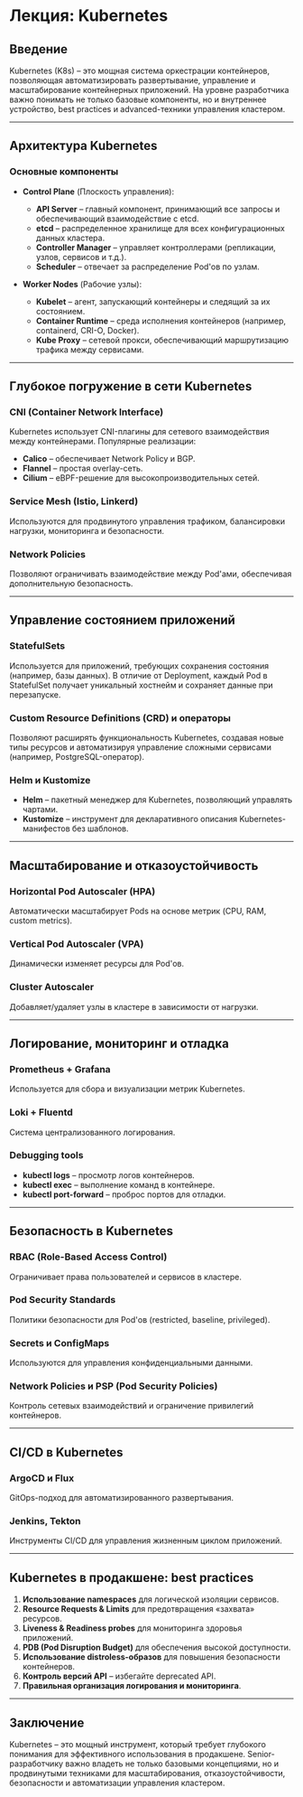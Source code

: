 # Лекция: Kubernetes

## Введение
Kubernetes (K8s) – это мощная система оркестрации контейнеров, позволяющая автоматизировать развертывание, управление и масштабирование контейнерных приложений. На уровне разработчика важно понимать не только базовые компоненты, но и внутреннее устройство, best practices и advanced-техники управления кластером.

---

## Архитектура Kubernetes

### Основные компоненты

- **Control Plane** (Плоскость управления):
  - **API Server** – главный компонент, принимающий все запросы и обеспечивающий взаимодействие с etcd.
  - **etcd** – распределенное хранилище для всех конфигурационных данных кластера.
  - **Controller Manager** – управляет контроллерами (репликации, узлов, сервисов и т.д.).
  - **Scheduler** – отвечает за распределение Pod'ов по узлам.

- **Worker Nodes** (Рабочие узлы):
  - **Kubelet** – агент, запускающий контейнеры и следящий за их состоянием.
  - **Container Runtime** – среда исполнения контейнеров (например, containerd, CRI-O, Docker).
  - **Kube Proxy** – сетевой прокси, обеспечивающий маршрутизацию трафика между сервисами.

---

## Глубокое погружение в сети Kubernetes

### CNI (Container Network Interface)
Kubernetes использует CNI-плагины для сетевого взаимодействия между контейнерами. Популярные реализации:
- **Calico** – обеспечивает Network Policy и BGP.
- **Flannel** – простая overlay-сеть.
- **Cilium** – eBPF-решение для высокопроизводительных сетей.

### Service Mesh (Istio, Linkerd)
Используются для продвинутого управления трафиком, балансировки нагрузки, мониторинга и безопасности.

### Network Policies
Позволяют ограничивать взаимодействие между Pod'ами, обеспечивая дополнительную безопасность.

---

## Управление состоянием приложений

### StatefulSets
Используется для приложений, требующих сохранения состояния (например, базы данных). В отличие от Deployment, каждый Pod в StatefulSet получает уникальный хостнейм и сохраняет данные при перезапуске.

### Custom Resource Definitions (CRD) и операторы
Позволяют расширять функциональность Kubernetes, создавая новые типы ресурсов и автоматизируя управление сложными сервисами (например, PostgreSQL-оператор).

### Helm и Kustomize
- **Helm** – пакетный менеджер для Kubernetes, позволяющий управлять чартами.
- **Kustomize** – инструмент для декларативного описания Kubernetes-манифестов без шаблонов.

---

## Масштабирование и отказоустойчивость

### Horizontal Pod Autoscaler (HPA)
Автоматически масштабирует Pods на основе метрик (CPU, RAM, custom metrics).

### Vertical Pod Autoscaler (VPA)
Динамически изменяет ресурсы для Pod'ов.

### Cluster Autoscaler
Добавляет/удаляет узлы в кластере в зависимости от нагрузки.

---

## Логирование, мониторинг и отладка

### Prometheus + Grafana
Используется для сбора и визуализации метрик Kubernetes.

### Loki + Fluentd
Система централизованного логирования.

### Debugging tools
- **kubectl logs** – просмотр логов контейнеров.
- **kubectl exec** – выполнение команд в контейнере.
- **kubectl port-forward** – проброс портов для отладки.

---

## Безопасность в Kubernetes

### RBAC (Role-Based Access Control)
Ограничивает права пользователей и сервисов в кластере.

### Pod Security Standards
Политики безопасности для Pod'ов (restricted, baseline, privileged).

### Secrets и ConfigMaps
Используются для управления конфиденциальными данными.

### Network Policies и PSP (Pod Security Policies)
Контроль сетевых взаимодействий и ограничение привилегий контейнеров.

---

## CI/CD в Kubernetes

### ArgoCD и Flux
GitOps-подход для автоматизированного развертывания.

### Jenkins, Tekton
Инструменты CI/CD для управления жизненным циклом приложений.

---

## Kubernetes в продакшене: best practices

1. **Использование namespaces** для логической изоляции сервисов.
2. **Resource Requests & Limits** для предотвращения «захвата» ресурсов.
3. **Liveness & Readiness probes** для мониторинга здоровья приложений.
4. **PDB (Pod Disruption Budget)** для обеспечения высокой доступности.
5. **Использование distroless-образов** для повышения безопасности контейнеров.
6. **Контроль версий API** – избегайте deprecated API.
7. **Правильная организация логирования и мониторинга**.

---

## Заключение
Kubernetes – это мощный инструмент, который требует глубокого понимания для эффективного использования в продакшене. Senior-разработчику важно владеть не только базовыми концепциями, но и продвинутыми техниками для масштабирования, отказоустойчивости, безопасности и автоматизации управления кластером.

